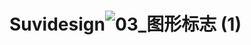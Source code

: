 # Suvidesign![03_图形标志 (1)](https://github.com/Aestate/Suvidesign/assets/49817661/991209a3-e3d9-4530-b54a-5a3718364109)
